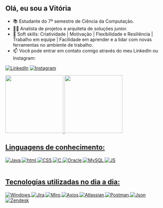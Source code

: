 ## Olá, eu sou a Vitória 

- 📚 Estudante do 7º semestre de Ciência da Computação.
- 👩‍💻 Analista de projetos e arquiteta de soluções junior.
- 🤗 Soft skills: Criatividade | Motivação | Flexibilidade e Resiliência | Trabalho em equipe | Facilidade em aprender e a lidar com novas ferramentas no ambiente de trabalho.
- 📫 Você pode entrar em contato comigo através do meu LinkedIn ou Instagram:

[![LinkedIn](https://img.shields.io/badge/LinkedIn-0077B5?style=for-the-badge&logo=linkedin&logoColor=white)](https://www.linkedin.com/in/vitoriaarakaki)
[![Instagram](https://img.shields.io/badge/Instagram-E4405F?style=for-the-badge&logo=instagram&logoColor=white)](https://www.instagram.com/vta_arakaki/)

<div>
<a href="https://github.com/vitoriaarakaki">
<img loading="lazy" height="180em" src="https://github-readme-stats.vercel.app/api/top-langs/?username=vitoriaarakaki&layout=compact&langs_count=7&theme=dracula"/>
<img loading="lazy" height="180em" src="https://github-readme-stats.vercel.app/api?username=vitoriaarakaki&show_icons=true&theme=dracula"/>
</div>
    
## Linguagens de conhecimento: 
<div style="display: inline_block">
    <img align="center" alt="Java" src="https://img.shields.io/badge/Java-ED8B00?style=for-the-badge&logo=java&logoColor=white" />
    <img align="center" alt="html" src="https://img.shields.io/badge/HTML-239120?style=for-the-badge&logo=html5&logoColor=white" />
    <img align="center" alt="CSS" src="https://img.shields.io/badge/CSS-239120?&style=for-the-badge&logo=css3&logoColor=white" />
    <img align="center" alt="C" src="https://img.shields.io/badge/C-00599C?style=for-the-badge&logo=c&logoColor=white" />
    <img align="center" alt="Oracle" src="https://img.shields.io/badge/Oracle-F80000?style=for-the-badge&logo=oracle&logoColor=black" />
    <img align="center" alt="MySQL" src="https://img.shields.io/badge/MySQL-00000F?style=for-the-badge&logo=mysql&logoColor=white" />
    <img align="center" alt="JS" src="https://img.shields.io/badge/JavaScript-F7DF1E?style=for-the-badge&logo=javascript&logoColor=black" />
    </div><br/>


    
## Tecnologias utilizadas no dia a dia: 
<div style="display: inline_block">
    <img align="center" alt="Windows" src="https://img.shields.io/badge/Windows-0078D6?style=for-the-badge&logo=windows&logoColor=white" />
    <img align="center" alt="Jira" src="https://img.shields.io/badge/Jira-0052CC?style=for-the-badge&logo=Jira&logoColor=white" />
    <img align="center" alt="Miro" src="https://img.shields.io/badge/Miro-050038.svg?style=for-the-badge&logo=Miro&logoColor=white" />
    <img align="center" alt="Axios" src="https://img.shields.io/badge/Axios-5A29E4.svg?style=for-the-badge&logo=Axios&logoColor=white" />
    <img align="center" alt="Atlassian" src="https://img.shields.io/badge/Atlassian-0052CC.svg?style=for-the-badge&logo=Atlassian&logoColor=white" />
    <img align="center" alt="Postman" src="https://img.shields.io/badge/Postman-FF6C37.svg?style=for-the-badge&logo=Postman&logoColor=white" />
    <img align="center" alt="Json" src="https://img.shields.io/badge/JSON-000000.svg?style=for-the-badge&logo=JSON&logoColor=white" />
    <img align="center" alt="Zendesk" src="https://img.shields.io/badge/Zendesk-03363D.svg?style=for-the-badge&logo=Zendesk&logoColor=white" />
 </div><br/>    
      
 
